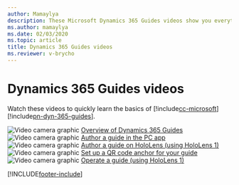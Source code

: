 ```yaml
---
author: Mamaylya
description: These Microsoft Dynamics 365 Guides videos show you everything that you need to know to get started with authoring, operating, and analyzing guides.
ms.author: mamaylya
ms.date: 02/03/2020
ms.topic: article
title: Dynamics 365 Guides videos
ms.reviewer: v-brycho
---
```


# Dynamics 365 Guides videos

Watch these videos to quickly learn the basics of [!include[cc-microsoft](../includes/cc-microsoft.md)] [!include[pn-dyn-365-guides](../includes/pn-dyn-365-guides.md)].

![Video camera graphic](media/video-camera.PNG "Video camera graphic") [Overview of Dynamics 365 Guides](https://aka.ms/guidesoverview)<br>
![Video camera graphic](media/video-camera.PNG "Video camera graphic") [Author a guide in the PC app](https://aka.ms/pcauthor)<br>
![Video camera graphic](media/video-camera.PNG "Video camera graphic") [Author a guide on HoloLens (using HoloLens 1)](https://aka.ms/hololensauthor)<br>
![Video camera graphic](media/video-camera.PNG "Video camera graphic") [Set up a QR code anchor for your guide](https://youtu.be/NhdBG3emNUs)<br>
![Video camera graphic](media/video-camera.PNG "Video camera graphic") [Operate a guide (using HoloLens 1)](https://aka.ms/guidesoperate)<br>




[!INCLUDE[footer-include](../includes/footer-banner.md)]
